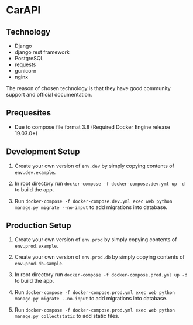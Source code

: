 # CarAPI

## Technology

- Django
- django rest framework
- PostgreSQL
- requests
- gunicorn
- nginx

The reason of chosen technology is that they have good community support and official documentation.

## Prequesites

- Due to compose file format 3.8 (Required Docker Engine release 19.03.0+)

## Development Setup

1. Create your own version of `env.dev` by simply copying contents of `env.dev.example`.

2. In root directory run `docker-compose -f docker-compose.dev.yml up -d` to build the app.

3. Run `docker-compose -f docker-compose.dev.yml exec web python manage.py migrate --no-input` to add migrations into database.

## Production Setup

1. Create your own version of `env.prod` by simply copying contents of `env.prod.example`.

2. Create your own version of `env.prod.db` by simply copying contents of `env.prod.db.sample`.

3. In root directory run `docker-compose -f docker-compose.prod.yml up -d` to build the app.

4. Run `docker-compose -f docker-compose.prod.yml exec web python manage.py migrate --no-input` to add migrations into database.

5. Run `docker-compose -f docker-compose.prod.yml exec web python manage.py collectstatic` to add static files.
